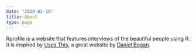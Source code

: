 ```yaml
---
date: "2020-01-19"
title: About
type: page
---
```


Rprofile is a website that features interviews of the beautiful people using R. It is inspired by [Uses This](https://usesthis.com), a great website by [Daniel Bogan](https://waferbaby.com/).  

